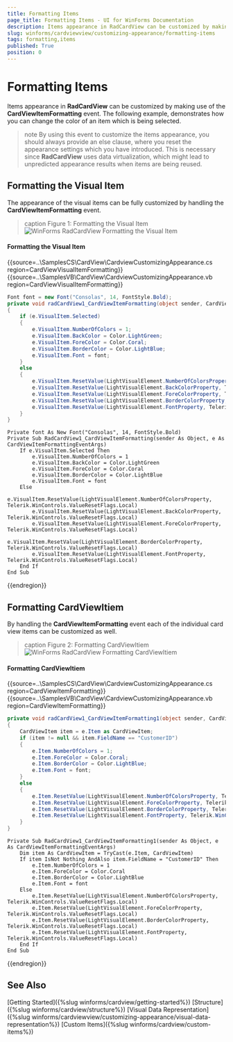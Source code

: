 ```yaml
---
title: Formatting Items
page_title: Formatting Items - UI for WinForms Documentation
description: Items appearance in RadCardView can be customized by making use of the CardViewItemFormatting event.
slug: winforms/cardviewview/customizing-appearance/formatting-items
tags: formatting,items
published: True
position: 0
---
```


# Formatting Items

Items appearance in __RadCardView__ can be customized by making use of the __CardViewItemFormatting__ event. The following example, demonstrates how you can change the color of an item which is being selected.

>note By using this event to customize the items appearance, you should always provide an else clause,  where you reset the appearance settings which you have introduced. This is necessary since __RadCardView__ uses data virtualization, which might lead to unpredicted appearance results when items are being reused.

## Formatting the Visual Item

The appearance of the visual items can be fully customized by handling the __CardViewItemFormatting__ event. 

>caption Figure 1: Formatting the Visual Item
![WinForms RadCardView Formatting the Visual Item](images/cardview-customizing-appearance-formatting-items001.png)

#### Formatting the Visual Item

{{source=..\SamplesCS\CardView\CardviewCustomizingAppearance.cs region=CardViewVisualItemFormatting}} 
{{source=..\SamplesVB\CardView\CardviewCustomizingAppearance.vb region=CardViewVisualItemFormatting}} 

````C#
Font font = new Font("Consolas", 14, FontStyle.Bold);
private void radCardView1_CardViewItemFormatting(object sender, CardViewItemFormattingEventArgs e)
{
    if (e.VisualItem.Selected)
    {
        e.VisualItem.NumberOfColors = 1;
        e.VisualItem.BackColor = Color.LightGreen;
        e.VisualItem.ForeColor = Color.Coral;
        e.VisualItem.BorderColor = Color.LightBlue;
        e.VisualItem.Font = font;
    }
    else
    {
        e.VisualItem.ResetValue(LightVisualElement.NumberOfColorsProperty, Telerik.WinControls.ValueResetFlags.Local);
        e.VisualItem.ResetValue(LightVisualElement.BackColorProperty, Telerik.WinControls.ValueResetFlags.Local);
        e.VisualItem.ResetValue(LightVisualElement.ForeColorProperty, Telerik.WinControls.ValueResetFlags.Local);
        e.VisualItem.ResetValue(LightVisualElement.BorderColorProperty, Telerik.WinControls.ValueResetFlags.Local);
        e.VisualItem.ResetValue(LightVisualElement.FontProperty, Telerik.WinControls.ValueResetFlags.Local);
    }
}

````
````VB.NET
Private font As New Font("Consolas", 14, FontStyle.Bold)
Private Sub RadCardView1_CardViewItemFormatting(sender As Object, e As CardViewItemFormattingEventArgs)
    If e.VisualItem.Selected Then
        e.VisualItem.NumberOfColors = 1
        e.VisualItem.BackColor = Color.LightGreen
        e.VisualItem.ForeColor = Color.Coral
        e.VisualItem.BorderColor = Color.LightBlue
        e.VisualItem.Font = font
    Else
        e.VisualItem.ResetValue(LightVisualElement.NumberOfColorsProperty, Telerik.WinControls.ValueResetFlags.Local)
        e.VisualItem.ResetValue(LightVisualElement.BackColorProperty, Telerik.WinControls.ValueResetFlags.Local)
        e.VisualItem.ResetValue(LightVisualElement.ForeColorProperty, Telerik.WinControls.ValueResetFlags.Local)
        e.VisualItem.ResetValue(LightVisualElement.BorderColorProperty, Telerik.WinControls.ValueResetFlags.Local)
        e.VisualItem.ResetValue(LightVisualElement.FontProperty, Telerik.WinControls.ValueResetFlags.Local)
    End If
End Sub

````

{{endregion}} 

## Formatting CardViewItiem

By handling the __CardViewItemFormatting__ event each of the individual card view items can be customized as well.

>caption Figure 2: Formatting CardViewItiem
![WinForms RadCardView Formatting CardViewItiem](images/cardview-customizing-appearance-formatting-items002.png)

#### Formatting CardViewItiem

{{source=..\SamplesCS\CardView\CardviewCustomizingAppearance.cs region=CardViewItemFormatting}} 
{{source=..\SamplesVB\CardView\CardviewCustomizingAppearance.vb region=CardViewItemFormatting}}  

````C#
private void radCardView1_CardViewItemFormatting1(object sender, CardViewItemFormattingEventArgs e)
{
    CardViewItem item = e.Item as CardViewItem;
    if (item != null && item.FieldName == "CustomerID")
    {
        e.Item.NumberOfColors = 1;
        e.Item.ForeColor = Color.Coral;
        e.Item.BorderColor = Color.LightBlue;
        e.Item.Font = font;
    }
    else
    {
        e.Item.ResetValue(LightVisualElement.NumberOfColorsProperty, Telerik.WinControls.ValueResetFlags.Local);
        e.Item.ResetValue(LightVisualElement.ForeColorProperty, Telerik.WinControls.ValueResetFlags.Local);
        e.Item.ResetValue(LightVisualElement.BorderColorProperty, Telerik.WinControls.ValueResetFlags.Local);
        e.Item.ResetValue(LightVisualElement.FontProperty, Telerik.WinControls.ValueResetFlags.Local);
    }
}

````
````VB.NET
Private Sub RadCardView1_CardViewItemFormatting1(sender As Object, e As CardViewItemFormattingEventArgs)
    Dim item As CardViewItem = TryCast(e.Item, CardViewItem)
    If item IsNot Nothing AndAlso item.FieldName = "CustomerID" Then
        e.Item.NumberOfColors = 1
        e.Item.ForeColor = Color.Coral
        e.Item.BorderColor = Color.LightBlue
        e.Item.Font = font
    Else
        e.Item.ResetValue(LightVisualElement.NumberOfColorsProperty, Telerik.WinControls.ValueResetFlags.Local)
        e.Item.ResetValue(LightVisualElement.ForeColorProperty, Telerik.WinControls.ValueResetFlags.Local)
        e.Item.ResetValue(LightVisualElement.BorderColorProperty, Telerik.WinControls.ValueResetFlags.Local)
        e.Item.ResetValue(LightVisualElement.FontProperty, Telerik.WinControls.ValueResetFlags.Local)
    End If
End Sub

````

{{endregion}} 

## See Also

[Getting Started]({%slug winforms/cardview/getting-started%})
[Structure]({%slug winforms/cardview/structure%})
[Visual Data Representation]({%slug winforms/cardviewview/customizing-appearance/visual-data-representation%})
[Custom Items]({%slug winforms/cardview/custom-items%})
